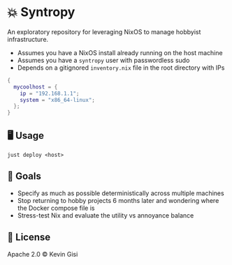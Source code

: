 # 💥 Syntropy

An exploratory repository for leveraging NixOS to manage hobbyist infrastructure.

* Assumes you have a NixOS install already running on the host machine
* Assumes you have a `syntropy` user with passwordless sudo
* Depends on a gitignored `inventory.nix` file in the root directory with IPs

```nix
{
  mycoolhost = {
    ip = "192.168.1.1";
    system = "x86_64-linux";
  };
}
```

## 🖥️ Usage

```
just deploy <host>
```

## 🎯 Goals

* Specify as much as possible deterministically across multiple machines
* Stop returning to hobby projects 6 months later and wondering where the Docker compose file is
* Stress-test Nix and evaluate the utility vs annoyance balance

## 📜 License

Apache 2.0 © Kevin Gisi
